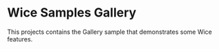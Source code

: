 # Wice Samples Gallery
This projects contains the Gallery sample that demonstrates some Wice features.



